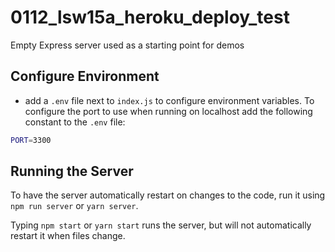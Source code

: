 # 0112_lsw15a_heroku_deploy_test

Empty Express server used as a starting point for demos

## Configure Environment

- add a `.env` file next to `index.js` to configure environment variables. To configure the port to use when running on localhost add the following constant to the `.env` file:

```bash
PORT=3300
```

## Running the Server

To have the server automatically restart on changes to the code, run it using `npm run server` or `yarn server`.

Typing `npm start` or `yarn start` runs the server, but will not automatically restart it when files change.
